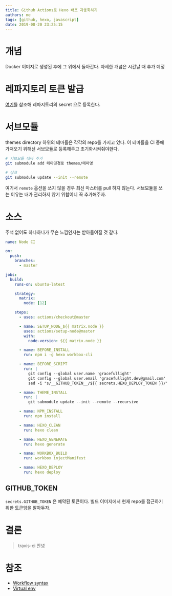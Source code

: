 ```yaml
---
title: Github Actions로 Hexo 배포 자동화하기
authors: me
tags: [github, hexo, javascript]
date: 2019-08-20 23:25:15
---
```


# 개념

Docker 이미지로 생성된 후에 그 위에서 돌아간다.
자세한 개념은 시간날 때 추가 예정

# 레파지토리 토큰 발급

[여기](https://help.github.com/en/github/authenticating-to-github/creating-a-personal-access-token-for-the-command-line)를 참조해 레파지토리의 secret 으로 등록한다.

# 서브모듈

themes directory 하위의 테마들은 각각의 repo를 가지고 있다.
이 테마들을 CI 중에 가져오기 위해선 서브모듈로 등록해주고 초기화시켜줘야한다.

```bash
# 서브모듈 테마 추가
git submodule add 테마깃경로 themes/테마명

# 싱크
git submodule update --init --remote
```

여기서 `remote` 옵션을 쓰지 않을 경우 최신 마스터를 pull 하지 않는다. 서브모듈을 쓰는 이유는 내가 관리하지 않기 위함이니 꼭 추가해주자.

# 소스

주석 없어도 하나하나가 무슨 느낌인지는 받아들여질 것 같다.

```yaml
name: Node CI

on:
  push:
    branches:
      - master

jobs:
  build:
    runs-on: ubuntu-latest

    strategy:
      matrix:
        node: [12]

    steps:
      - uses: actions/checkout@master

      - name: SETUP_NODE_${{ matrix.node }}
        uses: actions/setup-node@master
        with:
          node-version: ${{ matrix.node }}

      - name: BEFORE_INSTALL
        run: npm i -g hexo workbox-cli

      - name: BEFORE_SCRIPT
        run: |
          git config --global user.name 'gracefullight'
          git config --global user.email 'gracefullight.dev@gmail.com'
          sed -i "s/__GITHUB_TOKEN__/${{ secrets.HEXO_DEPLOY_TOKEN }}/" _config.yml

      - name: THEME_INSTALL
        run: |
          git submodule update --init --remote --recursive

      - name: NPM_INSTALL
        run: npm install

      - name: HEXO_CLEAN
        run: hexo clean

      - name: HEXO_GENERATE
        run: hexo generate

      - name: WORKBOX_BUILD
        run: workbox injectManifest

      - name: HEXO_DEPLOY
        run: hexo deploy
```

## GITHUB_TOKEN

`secrets.GITHUB_TOKEN` 은 예약된 토큰이다.
빌드 이미지에서 현재 repo를 접근하기 위한 토큰임을 알아두자.

# 결론

> travis-ci 안녕

# 참조

- [Workflow syntax](https://help.github.com/en/articles/workflow-syntax-for-github-actions)
- [Virtual env](https://help.github.com/en/articles/virtual-environments-for-github-actions)
